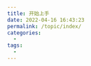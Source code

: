 ```yaml
---
title: 开始上手
date: 2022-04-16 16:43:23
permalink: /topic/index/
categories:
  - 
tags:
  - 
---
```


